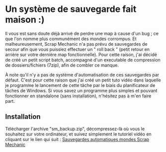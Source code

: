 # Un système de sauvegarde fait maison :)

Il vous est sans doute déjà arrivé de perdre une map à cause d'un bug ; ce que l'on nomme plus communément des mondes corrompus. Et malheureusement, Scrap Mechanic n'a pas prévu de sauvegardes de secour afin que vous puissiez effectuer un " roll back " (petit retour en arrière sur votre dernière map fonctionnelle). Pour cette raison, j'ai décidé de créé un petit script batch, accompagné d'un executable de compression de dossiers/fichiers (7zip), afin de combler ce manque.

À note qu'il n'y a pas de système d'automatisation de ces sauvegardes par défaut. C'est pour cette raison que j'ai créé un petit tuto vidéo dans laquelle je programme le lancement de cette tâche par le biais du planificateur de tâches de Windows. Si vous savez un programme plus simples et pouvant fonctionner en standalone (sans installation), n'hésitez pas à m'en faire part.

## Installation

Télécharger l'archive "sm_backup.zip", décompressez-là où vous le souhaitez sur votre ordinateur, et suivez simplement le tutoriel vidéo en cliquant sur le lien qui suit : [Sauvegardes automatiques mondes Scrap Mechanic](https://youtu.be/K--BMoXoZwk)
